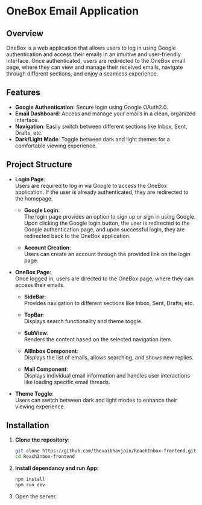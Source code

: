 # OneBox Email Application

## Overview

OneBox is a web application that allows users to log in using Google authentication and access their emails in an intuitive and user-friendly interface. Once authenticated, users are redirected to the OneBox email page, where they can view and manage their received emails, navigate through different sections, and enjoy a seamless experience.

## Features

- **Google Authentication**: Secure login using Google OAuth2.0.
- **Email Dashboard**: Access and manage your emails in a clean, organized interface.
- **Navigation**: Easily switch between different sections like Inbox, Sent, Drafts, etc.
- **Dark/Light Mode**: Toggle between dark and light themes for a comfortable viewing experience.

## Project Structure

- **Login Page**:  
  Users are required to log in via Google to access the OneBox application. If the user is already authenticated, they are redirected to the homepage.

  - **Google Login**:  
    The login page provides an option to sign up or sign in using Google. Upon clicking the Google login button, the user is redirected to the Google authentication page, and upon successful login, they are redirected back to the OneBox application.

  - **Account Creation**:  
    Users can create an account through the provided link on the login page.

- **OneBox Page**:  
  Once logged in, users are directed to the OneBox page, where they can access their emails.

  - **SideBar**:  
    Provides navigation to different sections like Inbox, Sent, Drafts, etc.

  - **TopBar**:  
    Displays search functionality and theme toggle.

  - **SubView**:  
    Renders the content based on the selected navigation item.

  - **AllInbox Component**:  
    Displays the list of emails, allows searching, and shows new replies.

  - **Mail Component**:  
    Displays individual email information and handles user interactions like loading specific email threads.

- **Theme Toggle**:  
  Users can switch between dark and light modes to enhance their viewing experience.

## Installation

1. **Clone the repository**:
   ```bash
   git clone https://github.com/thevaibhavjain/ReachInbox-frontend.git
   cd ReachInbox-frontend
2. **Install dependancy and run App**:   
   ```bash
   npm install
   npm run dev

3. Open the server.
   ```

